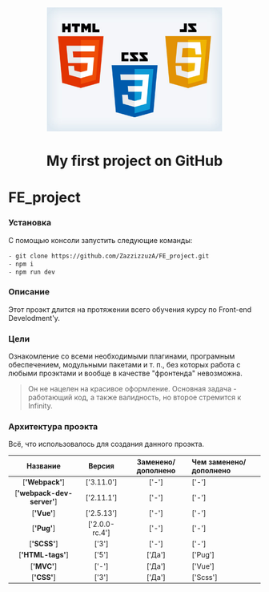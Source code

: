 <!-- Название -->
<div align="center">
    <img src="./assets/img/frontend.jpg" width="350">
    <h1> My first project on GitHub</h1>
</div>

# FE_project 

### Установка
<!-- Запуск -->
С помощью консоли запустить следующие команды: 
```
- git clone https://github.com/ZazzizzuzA/FE_project.git 
- npm i 
- npm run dev 
```
<!-- Описание -->
### Описание

Этот проэкт длится на протяжении всего обучения курсу по Front-end Develodment'у. 

### Цели 

Ознакомление со всеми необходимыми плагинами, програмным обеспечением, модульными пакетами и т. п., без которых работа с любыми проэктами и вообще в качестве "фронтенда" невозможна. 
> Он не нацелен на красивое оформление. Основная задача - работающий код, а также валидность, но второе стремится к Infinity.

<!-- Архитектура -->
### Архитектура проэкта 

Всё, что использовалось для создания данного проэкта. 

|Название|Версия|Заменено/дополнено|Чем заменено/дополнено| 
|:------:|:----:|:------:|:----------| 
|[**'Webpack'**]|['3.11.0']|['-']|['-']| 
|[**'webpack-dev-server'**]|['2.11.1']|['-']|['-']|
|[**'Vue'**]|['2.5.13']|['-']|['-']| 
|[**'Pug'**]|['2.0.0-rc.4']|['-']|['-']| 
|[**'SCSS'**]|['3']|['-']|['-']| 
|[**'HTML-tags'**]|['5']|['Да']|['Pug']| 
|[**'MVC'**]|['-']|['Да']|['Vue']| 
|[**'CSS'**]|['3']|['Да']|['Scss']|


<!-- 1. Название проэкта
	2. как его запустить: 
		- git clone https://github.com/ZazzizzuzA/FE_project.git
		- npm i
		- npm run dev

	3. Описание
	4. Рассказать про архитектуру -->